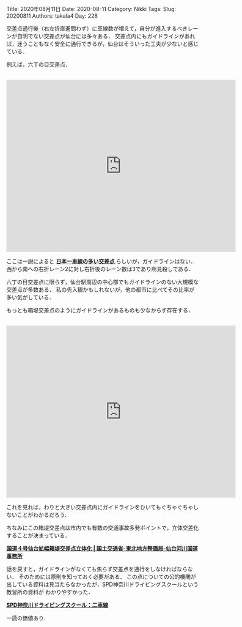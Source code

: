 ﻿Title: 2020年08月11日
Date: 2020-08-11
Category: Nikki
Tags: 
Slug: 20200811
Authors: takala4
Day: 228



交差点通行後（右左折直進問わず）に車線数が増えて，自分が進入するべきレーンが自明でない交差点が仙台には多々ある．
交差点内にもガイドラインがあれば，迷うこともなく安全に通行できるが，仙台はそういった工夫が少ないと感じている．


例えば，六丁の目交差点．

<br>
<iframe src="https://www.google.com/maps/embed?pb=!1m14!1m12!1m3!1d661.9344013179153!2d140.9286779373225!3d38.25110531783968!2m3!1f0!2f0!3f0!3m2!1i1024!2i768!4f13.1!5e1!3m2!1sen!2sjp!4v1597155091095!5m2!1sen!2sjp" width="600" height="450" frameborder="0" style="border:0;" allowfullscreen="" aria-hidden="false" tabindex="0"></iframe>
<br>

ここは一説によると **[日本一車線の多い交差点 ](https://stako.hateblo.jp/entry/20190216/1550313371)** らしいが，ガイドラインはない．
西から南への右折レーン2に対し右折後のレーン数は3であり所見殺しである．



六丁の目交差点に限らず，仙台駅周辺の中心部でもガイドラインのない大規模な交差点が多数ある．
私の先入観かもしれないが，他の都市に比べてその比率が多い気がしている．



もっとも箱堤交差点のようにガイドラインがあるものも少なからず存在する．

<br>
<iframe src="https://www.google.com/maps/embed?pb=!1m14!1m12!1m3!1d615.7410079584942!2d140.93826926829513!3d38.26107334889522!2m3!1f0!2f0!3f0!3m2!1i1024!2i768!4f13.1!5e1!3m2!1sen!2sjp!4v1597155501272!5m2!1sen!2sjp" width="600" height="450" frameborder="0" style="border:0;" allowfullscreen="" aria-hidden="false" tabindex="0"></iframe>
<br>


これを見れば，わりと大きい交差点内にガイドラインをひいてもぐちゃぐちゃしないことがわかるだろう．


ちなみにこの箱堤交差点は市内でも有数の交通事故多発ポイントで，立体交差化することが決まっている．

**[国道４号仙台拡幅箱堤交差点立体化 | 国土交通省-東北地方整備局-仙台河川国道事務所](http://www.thr.mlit.go.jp/sendai/douro/r4/kakufuku/index.html)**




話を戻すと，ガイドラインがなくても焦らず交差点を通行をしなければならない．
そのためには原則を知っておく必要がある．
この点についての公的機関が出している資料は見当たらなかったが，SPD神奈川ドライビングスクールという教習所の資料が
わかりやすかった．



**[SPD神奈川ドライビングスクール：二車線](https://www.pd-school.yokohama/pdf/two_lane.pdf)**



一読の価値あり．